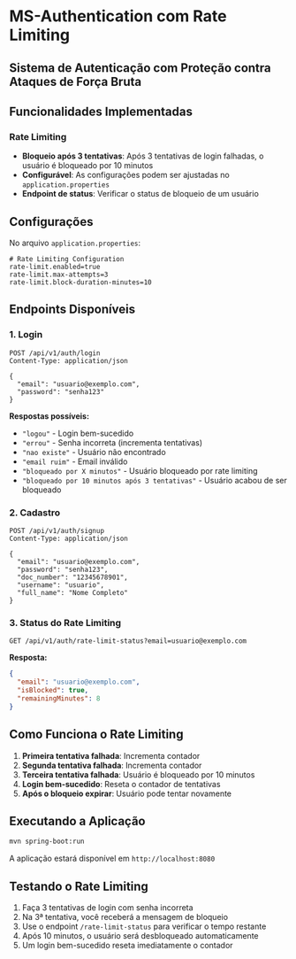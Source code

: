# MS-Authentication com Rate Limiting

## Sistema de Autenticação com Proteção contra Ataques de Força Bruta

## Funcionalidades Implementadas

### Rate Limiting
- **Bloqueio após 3 tentativas**: Após 3 tentativas de login falhadas, o usuário é bloqueado por 10 minutos
- **Configurável**: As configurações podem ser ajustadas no `application.properties`
- **Endpoint de status**: Verificar o status de bloqueio de um usuário

## Configurações

No arquivo `application.properties`:

```properties
# Rate Limiting Configuration
rate-limit.enabled=true
rate-limit.max-attempts=3
rate-limit.block-duration-minutes=10
```

## Endpoints Disponíveis

### 1. Login
```
POST /api/v1/auth/login
Content-Type: application/json

{
  "email": "usuario@exemplo.com",
  "password": "senha123"
}
```

**Respostas possíveis:**
- `"logou"` - Login bem-sucedido
- `"errou"` - Senha incorreta (incrementa tentativas)
- `"nao existe"` - Usuário não encontrado
- `"email ruim"` - Email inválido
- `"bloqueado por X minutos"` - Usuário bloqueado por rate limiting
- `"bloqueado por 10 minutos após 3 tentativas"` - Usuário acabou de ser bloqueado

### 2. Cadastro
```
POST /api/v1/auth/signup
Content-Type: application/json

{
  "email": "usuario@exemplo.com",
  "password": "senha123",
  "doc_number": "12345678901",
  "username": "usuario",
  "full_name": "Nome Completo"
}
```

### 3. Status do Rate Limiting
```
GET /api/v1/auth/rate-limit-status?email=usuario@exemplo.com
```

**Resposta:**
```json
{
  "email": "usuario@exemplo.com",
  "isBlocked": true,
  "remainingMinutes": 8
}
```

## Como Funciona o Rate Limiting

1. **Primeira tentativa falhada**: Incrementa contador
2. **Segunda tentativa falhada**: Incrementa contador
3. **Terceira tentativa falhada**: Usuário é bloqueado por 10 minutos
4. **Login bem-sucedido**: Reseta o contador de tentativas
5. **Após o bloqueio expirar**: Usuário pode tentar novamente

## Executando a Aplicação

```bash
mvn spring-boot:run
```

A aplicação estará disponível em `http://localhost:8080`

## Testando o Rate Limiting

1. Faça 3 tentativas de login com senha incorreta
2. Na 3ª tentativa, você receberá a mensagem de bloqueio
3. Use o endpoint `/rate-limit-status` para verificar o tempo restante
4. Após 10 minutos, o usuário será desbloqueado automaticamente
5. Um login bem-sucedido reseta imediatamente o contador

